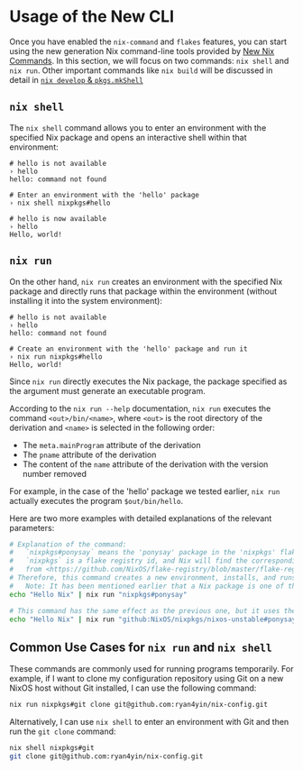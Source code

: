 # Usage of the New CLI

Once you have enabled the `nix-command` and `flakes` features, you can start using the new generation Nix command-line tools provided by [New Nix Commands][New Nix Commands]. 
In this section, we will focus on two commands: `nix shell` and `nix run`. 
Other important commands like `nix build` will be discussed in detail in [`nix develop` & `pkgs.mkShell`](/development/intro.md)

## `nix shell`

The `nix shell` command allows you to enter an environment with the specified Nix package and opens an interactive shell within that environment:

```shell
# hello is not available
› hello
hello: command not found

# Enter an environment with the 'hello' package
› nix shell nixpkgs#hello

# hello is now available
› hello
Hello, world!
```

## `nix run`

On the other hand, `nix run` creates an environment with the specified Nix package and directly runs that package within the environment (without installing it into the system environment):

```shell
# hello is not available
› hello
hello: command not found

# Create an environment with the 'hello' package and run it
› nix run nixpkgs#hello
Hello, world!
```

Since `nix run` directly executes the Nix package, the package specified as the argument must generate an executable program.

According to the `nix run --help` documentation, `nix run` executes the command `<out>/bin/<name>`, where `<out>` is the root directory of the derivation and `<name>` is selected in the following order:

- The `meta.mainProgram` attribute of the derivation
- The `pname` attribute of the derivation
- The content of the `name` attribute of the derivation with the version number removed

For example, in the case of the 'hello' package we tested earlier, `nix run` actually executes the program `$out/bin/hello`.

Here are two more examples with detailed explanations of the relevant parameters:

```bash
# Explanation of the command:
#   `nixpkgs#ponysay` means the 'ponysay' package in the 'nixpkgs' flake.
#   `nixpkgs` is a flake registry id, and Nix will find the corresponding GitHub repository address
#   from <https://github.com/NixOS/flake-registry/blob/master/flake-registry.json>.
# Therefore, this command creates a new environment, installs, and runs the 'ponysay' package provided by the 'nixpkgs' flake.
#   Note: It has been mentioned earlier that a Nix package is one of the outputs of a flake.
echo "Hello Nix" | nix run "nixpkgs#ponysay"

# This command has the same effect as the previous one, but it uses the complete flake URI instead of the flake registry id.
echo "Hello Nix" | nix run "github:NixOS/nixpkgs/nixos-unstable#ponysay"
```

## Common Use Cases for `nix run` and `nix shell`

These commands are commonly used for running programs temporarily. For example, if I want to clone my configuration repository using Git on a new NixOS host without Git installed, I can use the following command:

```bash
nix run nixpkgs#git clone git@github.com:ryan4yin/nix-config.git
```

Alternatively, I can use `nix shell` to enter an environment with Git and then run the `git clone` command:

```bash
nix shell nixpkgs#git 
git clone git@github.com:ryan4yin/nix-config.git
```

[New Nix Commands]: https://nixos.org/manual/nix/stable/command-ref/new-cli/nix.html

